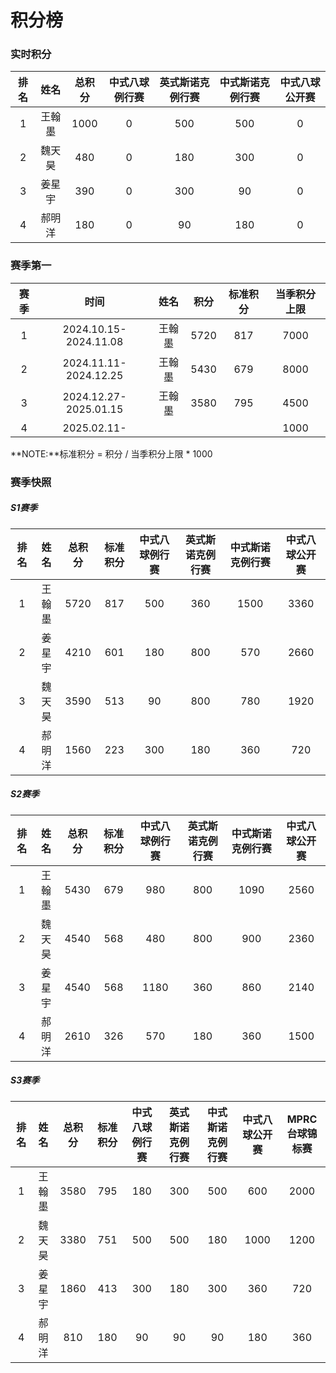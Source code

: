 # 积分榜

### 实时积分

| 排名 | 姓名   | 总积分 | 中式八球例行赛 | 英式斯诺克例行赛 | 中式斯诺克例行赛 | 中式八球公开赛 |
| :--: | :---: | :----: | :----------: | :-------------: | :-------------: | :----------:  |
| 1    | 王翰墨 | 1000  |   0          |   500           |   500           |   0           |
| 2    | 魏天昊 | 480   |   0          |   180           |   300           |   0           |
| 3    | 姜星宇 | 390   |   0          |   300           |   90            |   0           |
| 4    | 郝明洋 | 180   |   0          |   90            |   180           |   0           |

### 赛季第一

| 赛季 | 时间                  | 姓名   | 积分 | 标准积分 | 当季积分上限  |
| :--: | :------------------: | :----: | :--: | :-----: | :----------: |
| 1    | 2024.10.15-2024.11.08 | 王翰墨 | 5720 |  817    | 7000         |
| 2    | 2024.11.11-2024.12.25 | 王翰墨 | 5430 |  679    | 8000         |
| 3    | 2024.12.27-2025.01.15 | 王翰墨 | 3580 |  795    | 4500         |
| 4    | 2025.02.11-           |        |      |         | 1000         |

**NOTE:**标准积分 = 积分 / 当季积分上限 * 1000

### 赛季快照

##### S1赛季

| 排名 | 姓名   | 总积分 | 标准积分 | 中式八球例行赛 | 英式斯诺克例行赛 | 中式斯诺克例行赛 | 中式八球公开赛 |
| :--: | :---: | :----: | :-----: | :----------: | :-------------: | :-------------: | :----------:  |
| 1    | 王翰墨 | 5720  |   817    |   500        |   360           |   1500          |   3360       |
| 2    | 姜星宇 | 4210  |   601    |   180        |   800           |   570           |   2660       |
| 3    | 魏天昊 | 3590  |   513    |   90         |   800           |   780           |   1920       |
| 4    | 郝明洋 | 1560  |   223    |   300        |   180           |   360           |   720        |

##### S2赛季

| 排名 | 姓名   | 总积分 | 标准积分 | 中式八球例行赛 | 英式斯诺克例行赛 | 中式斯诺克例行赛 | 中式八球公开赛 |
| :--: | :---: | :----: | :-----: | :----------: | :-------------: | :-------------: | :----------:  |
| 1    | 王翰墨 | 5430  |   679    |   980        |   800           |   1090          |   2560       |
| 2    | 魏天昊 | 4540  |   568    |   480        |   800           |   900           |   2360       |
| 3    | 姜星宇 | 4540  |   568    |   1180       |   360           |   860           |   2140       |
| 4    | 郝明洋 | 2610  |   326    |   570        |   180           |   360           |   1500       |

##### S3赛季

| 排名 | 姓名   | 总积分 | 标准积分 | 中式八球例行赛 | 英式斯诺克例行赛 | 中式斯诺克例行赛 | 中式八球公开赛 | MPRC台球锦标赛 |
| :--: | :---: | :----: | :-----: | :----------: | :-------------: | :-------------: | :----------:  | :-----------: |
| 1    | 王翰墨 | 3580  |   795    |   180        |   300           |   500           |   600        |   2000       |
| 2    | 魏天昊 | 3380  |   751    |   500        |   500           |   180           |   1000       |   1200       |
| 3    | 姜星宇 | 1860  |   413    |   300        |   180           |   300           |   360        |   720        |
| 4    | 郝明洋 | 810   |   180    |   90         |   90            |   90            |   180        |   360        |